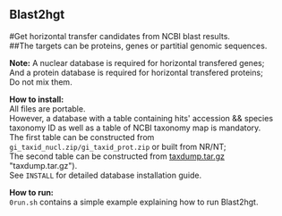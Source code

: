 Blast2hgt
------
#Get horizontal transfer candidates from NCBI blast results.    
##The targets can be proteins, genes or partitial genomic sequences.   

**Note:** A nuclear database is required for horizontal transfered genes;   
And a protein database is required for horizontal transfered proteins;   
Do not mix them.

**How to install:**  
All files are portable.   
However, a database with a table containing hits' accession && species taxonomy ID as well as a table of NCBI taxonomy map is mandatory.  
The first table can be constructed from `gi_taxid_nucl.zip/gi_taxid_prot.zip` or built from NR/NT;     
The second table can be constructed from [taxdump.tar.gz](ftp://ftp.ncbi.nih.gov/pub/taxonomy/taxdump.tar.gz) "taxdump.tar.gz").   
See `INSTALL` for detailed database installation guide. 

**How to run:**  
`0run.sh` contains a simple example explaining how to run Blast2hgt.   
